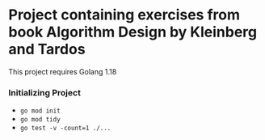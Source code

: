 # Project containing exercises from book Algorithm Design by Kleinberg and Tardos

This project requires Golang 1.18
### Initializing Project
- `go mod init`
- `go mod tidy`
- `go test -v -count=1 ./...`
